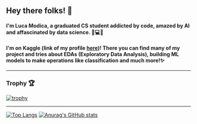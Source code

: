 ## Hey there folks! 👋
#### I'm Luca Modica, a graduated CS student addicted by code, amazed by AI and affascinated by data science. 💭💻🌐
#### I'm on Kaggle (link of my profile [here](https://www.kaggle.com/lucamodica))! There you can find many of my project and tries about EDAs (Exploratory Data Analysis), building ML models to make operations like classification and much more!✨

<hr/>

### Trophy 🏆
[![trophy](https://github-profile-trophy.vercel.app/?username=lucamodica&column=-1&theme=onedark&no-frame=true)](https://github.com/lucamodica/github-profile-trophy)

<hr/>

[![Top Langs](https://github-readme-stats.vercel.app/api/top-langs/?username=lucamodica&theme=onedark&show_icons=true&hide_border=true)](https://github.com/lucamodica/github-readme-stats)
[![Anurag's GitHub stats](https://github-readme-stats.vercel.app/api?username=lucamodica&show_icons=true&include_all_commits=true&count_private=true&theme=onedark&hide_border=true)](https://github.com/lucamodica/github-readme-stats)



